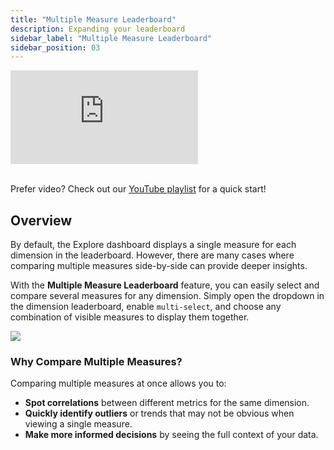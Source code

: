 ```yaml
---
title: "Multiple Measure Leaderboard"
description: Expanding your leaderboard
sidebar_label: "Multiple Measure Leaderboard"
sidebar_position: 03
---
```


<div style={{ 
  position: "relative", 
  width: "100%", 
  paddingTop: "56.25%", 
  borderRadius: "15px",  /* Softer corners */
  boxShadow: "0px 4px 15px rgba(0, 0, 0, 0.2)"  /* Shadow effect */
}}>
  <iframe credentialless="true"
    src="https://www.youtube.com/embed/S5d3OnPPy6A?si=7eth3Zh0ry4yf0BW"
    frameBorder="0"
    allow="accelerometer; autoplay; clipboard-write; encrypted-media; gyroscope; picture-in-picture; web-share"
    allowFullScreen
    style={{
      position: "absolute",
      top: 0,
      left: 0,
      width: "100%",
      height: "100%",
      borderRadius: "10px", 
    }}
  ></iframe>
</div>
<br/>

Prefer video? Check out our [YouTube playlist](https://www.youtube.com/watch?v=wTP46eOzoCk&list=PL_ZoDsg2yFKgi7ud_fOOD33AH8ONWQS7I&index=1) for a quick start!


## Overview

By default, the Explore dashboard displays a single measure for each dimension in the leaderboard. However, there are many cases where comparing multiple measures side-by-side can provide deeper insights.

With the **Multiple Measure Leaderboard** feature, you can easily select and compare several measures for any dimension. Simply open the dropdown in the dimension leaderboard, enable `multi-select`, and choose any combination of visible measures to display them together.

<img src = '/img/explore/dashboard101/multi-measure-select.png' class='rounded-gif' />
<br />

### Why Compare Multiple Measures?

Comparing multiple measures at once allows you to:
- **Spot correlations** between different metrics for the same dimension.
- **Quickly identify outliers** or trends that may not be obvious when viewing a single measure.
- **Make more informed decisions** by seeing the full context of your data.

